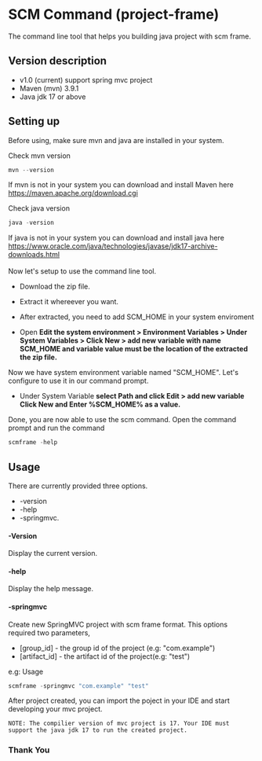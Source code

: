 # SCM Command (project-frame)
The command line tool that helps you building java project with scm frame. 

## Version description
- v1.0 (current) support spring mvc project
- Maven (mvn) 3.9.1 
- Java jdk 17 or above 

## Setting up
Before using, make sure mvn and java are installed in your system. 

Check mvn version
```powershell
mvn --version
```
If mvn is not in your system you can download and install Maven here<br/> 
https://maven.apache.org/download.cgi<br/>

Check java version
```powershell
java -version
```
If java is not in your system you can download and install java here<br/>
https://www.oracle.com/java/technologies/javase/jdk17-archive-downloads.html<br/>
<br/>
Now let's setup to use the command line tool.
- Download the zip file.
- Extract it whereever you want.
- After extracted, you need to add SCM_HOME in your system enviroment

- Open <b>Edit the system environment > Environment Variables > Under System Variables > Click New > add new variable with name SCM_HOME and variable value must be the location of the extracted the zip file. </b>

Now we have system environment variable named "SCM_HOME". Let's configure to use it in our command prompt.
- Under System Variable <b> select Path and click Edit > add new variable Click New and Enter %SCM_HOME% as a value.</b>

Done, you are now able to use the scm command. Open the command prompt and run the command 
```powershell
scmframe -help
```

## Usage
There are currently provided three options.
  - -version
  - -help
  - -springmvc.
 
#### -Version
Display the current version.
#### -help
Display the help message.
#### -springmvc
Create new SpringMVC project with scm frame format. This options required two parameters,
  - [group_id] - the group id of the project (e.g: "com.example")
  - [artifact_id] - the artifact id of the project(e.g: "test")

e.g: Usage
```powershell
scmframe -springmvc "com.example" "test"
```
After project created, you can import the poject in your IDE and start developing your mvc project.
```
NOTE: The compilier version of mvc project is 17. Your IDE must support the java jdk 17 to run the created project.
```

### Thank You

